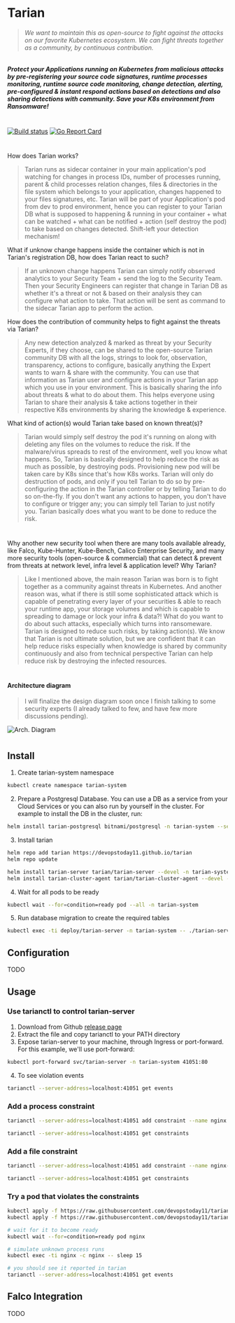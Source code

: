 # Tarian

> ###### We want to maintain this as open-source to fight against the attacks on our favorite Kubernetes ecosystem. We can fight threats together as a community, by continuous contribution.   


##### Protect your Applications running on Kubernetes from malicious attacks by pre-registering your source code signatures, runtime processes monitoring, runtime source code monitoring, change detection, alerting, pre-configured & instant respond actions based on detections and also sharing detections with community. Save your K8s environment from Ransomware! 

#

[![Build status](https://img.shields.io/github/workflow/status/devopstoday11/tarian/CI?style=flat)](https://github.com/devopstoday11/tarian/actions)
[![Go Report Card](https://goreportcard.com/badge/github.com/devopstoday11/tarian)](https://goreportcard.com/report/github.com/devopstoday11/tarian)

#

How does Tarian works?
> Tarian runs as sidecar container in your main application's pod watching for changes in process IDs, number of processes running, parent & child processes relation changes, files & directories in the file system which belongs to your application, changes happened to your files signatures, etc. Tarian will be part of your Application's pod from dev to prod environment, hence you can register to your Tarian DB what is supposed to happening & running in your container + what can be watched + what can be notified + action (self destroy the pod) to take based on changes detected. Shift-left your detection mechanism! 

What if unknow change happens inside the container which is not in Tarian's registration DB, how does Tarian react to such? 
> If an unknown change happens Tarian can simply notify observed analytics to your Security Team + send the log to the Security Team. Then your Security Engineers can register that change in Tarian DB as whether it's a threat or not & based on their analysis they can configure what action to take. That action will be sent as command to the sidecar Tarian app to perform the action. 

How does the contribution of community helps to fight against the threats via Tarian?
> Any new detection analyzed & marked as threat by your Security Experts, if they choose, can be shared to the open-source Tarian community DB with all the logs, strings to look for, observation, transparency, actions to configure, basically anything the Expert wants to warn & share with the community. You can use that information as Tarian user and  configure actions in your Tarian app which you use in your environment. This is basically sharing the info about threats & what to do about them. This helps everyone using Tarian to share their analysis & take actions together in their respective K8s environments by sharing the knowledge & experience. 

What kind of action(s) would Tarian take based on known threat(s)?
> Tarian would simply self destroy the pod it's running on along with deleting any files on the volumes to reduce the risk. If the malware/virus spreads to rest of the environment, well you know what happens. So, Tarian is basically designed to help reduce the risk as much as possible, by destroying pods. Provisioning new pod will be taken care by K8s since that's how K8s works. Tarian will only do destruction of pods, and only if you tell Tarian to do so by pre-configuring the action in the Tarian controller or by telling Tarian to do so on-the-fly. If you don't want any actions to happen, you don't have to configure or trigger any; you can simply tell Tarian to just notify you. Tarian basically does what you want to be done to reduce the risk. 

#

Why another new security tool when there are many tools available already, like Falco, Kube-Hunter, Kube-Bench, Calico Enterprise Security, and many more security tools (open-source & commercial) that can detect & prevent from threats at network level, infra level & application level? Why Tarian?
> Like I mentioned above, the main reason Tarian was born is to fight together as a community against threats in Kubernetes. And another reason was, what if there is still some sophisticated attack which is capable of penetrating every layer of your securities & able to reach your runtime app, your storage volumes and which is capable to spreading to damage or lock your infra & data?! What do you want to do about such attacks, especially which turns into ransomeware. Tarian is designed to reduce such risks, by taking action(s). We know that Tarian is not ultimate solution, but we are confident that it can help reduce risks especially when knowledge is shared by community continuously and also from technical perspective Tarian can help reduce risk by destroying the infected resources. 

#

#### Architecture diagram
> I will finalize the design diagram soon once I finish talking to some security experts (I already talked to few, and have few more discussions pending). 

![Arch. Diagram](https://github.com/devopstoday11/tarian/blob/5eeed9a0bd5875e6cee423d2d12161a3f7d2d84c/Kube-Tarian.svg)

#

## Install

1. Create tarian-system namespace

```bash
kubectl create namespace tarian-system
```

2. Prepare a Postgresql Database. You can use a DB as a service from your Cloud Services or you can also run by yourself in the cluster. For example to install the DB in the cluster, run:

```bash
helm install tarian-postgresql bitnami/postgresql -n tarian-system --set postgresqlUsername=postgres --set postgresqlPassword=tarian --set postgresqlDatabase=tarian
```

3. Install tarian

```bash
helm repo add tarian https://devopstoday11.github.io/tarian
helm repo update

helm install tarian-server tarian/tarian-server --devel -n tarian-system
helm install tarian-cluster-agent tarian/tarian-cluster-agent --devel -n tarian-system
```

4. Wait for all pods to be ready

```bash
kubectl wait --for=condition=ready pod --all -n tarian-system
```

5. Run database migration to create the required tables

```bash
kubectl exec -ti deploy/tarian-server -n tarian-system -- ./tarian-server db migrate
```

## Configuration

TODO

## Usage

### Use tarianctl to control tarian-server

1. Download from Github [release page](https://github.com/devopstoday11/tarian/releases/download/v0.0.2-alpha7/tarian_0.0.2-alpha7_linux_amd64.tar.gz) 
2. Extract the file and copy tarianctl to your PATH directory
3. Expose tarian-server to your machine, through Ingress or port-forward. For this example, we'll use port-forward:

```bash
kubectl port-forward svc/tarian-server -n tarian-system 41051:80
```

4. To see violation events

```bash
tarianctl --server-address=localhost:41051 get events
```

### Add a process constraint

```bash
tarianctl --server-address=localhost:41051 add constraint --name nginx --namespace default --match-labels run=nginx --allowed-processes=pause,tarian-pod-agent,nginx 
```

```bash
tarianctl --server-address=localhost:41051 get constraints
```

### Add a file constraint

```bash
tarianctl --server-address=localhost:41051 add constraint --name nginx-files --namespace default --match-labels run=nginx --allowed-file-sha256sums=/usr/share/nginx/html/index.html=38ffd4972ae513a0c79a8be4573403edcd709f0f572105362b08ff50cf6de521
```

```bash
tarianctl --server-address=localhost:41051 get constraints
```

### Try a pod that violates the constraints

```bash
kubectl apply -f https://raw.githubusercontent.com/devopstoday11/tarian/installation-guide/dev/config/monitored-pod/configmap.yaml
kubectl apply -f https://raw.githubusercontent.com/devopstoday11/tarian/installation-guide/dev/config/monitored-pod/pod.yaml

# wait for it to become ready
kubectl wait --for=condition=ready pod nginx

# simulate unknown process runs
kubectl exec -ti nginx -c nginx -- sleep 15

# you should see it reported in tarian
tarianctl --server-address=localhost:41051 get events
```

## Falco Integration

TODO
